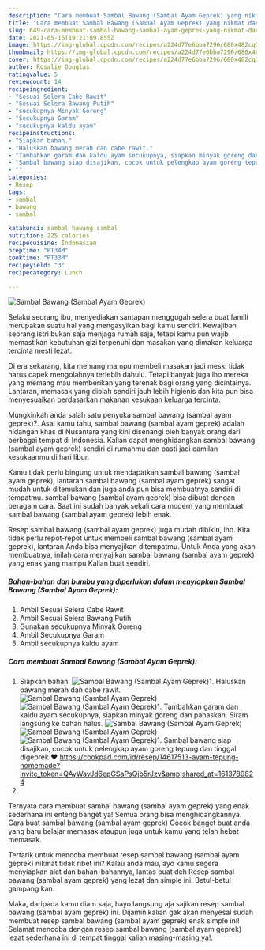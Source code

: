 ```yaml
---
description: "Cara membuat Sambal Bawang (Sambal Ayam Geprek) yang nikmat dan Mudah Dibuat"
title: "Cara membuat Sambal Bawang (Sambal Ayam Geprek) yang nikmat dan Mudah Dibuat"
slug: 649-cara-membuat-sambal-bawang-sambal-ayam-geprek-yang-nikmat-dan-mudah-dibuat
date: 2021-05-16T19:21:09.855Z
image: https://img-global.cpcdn.com/recipes/a224d77e6bba7296/680x482cq70/sambal-bawang-sambal-ayam-geprek-foto-resep-utama.jpg
thumbnail: https://img-global.cpcdn.com/recipes/a224d77e6bba7296/680x482cq70/sambal-bawang-sambal-ayam-geprek-foto-resep-utama.jpg
cover: https://img-global.cpcdn.com/recipes/a224d77e6bba7296/680x482cq70/sambal-bawang-sambal-ayam-geprek-foto-resep-utama.jpg
author: Rosalie Douglas
ratingvalue: 5
reviewcount: 14
recipeingredient:
- "Sesuai Selera Cabe Rawit"
- "Sesuai Selera Bawang Putih"
- "secukupnya Minyak Goreng"
- "Secukupnya Garam"
- "secukupnya kaldu ayam"
recipeinstructions:
- "Siapkan bahan."
- "Haluskan bawang merah dan cabe rawit."
- "Tambahkan garam dan kaldu ayam secukupnya, siapkan minyak goreng dan panaskan. Siram langsung ke bahan halus."
- "Sambal bawang siap disajikan, cocok untuk pelengkap ayam goreng tepung dan tinggal digeprek ❤️ https://cookpad.com/id/resep/14617513-ayam-tepung-homemade?invite_token=QAyWavJd6epGSaPsQjb5rJzv&amp;shared_at=1613789824"
- ""
categories:
- Resep
tags:
- sambal
- bawang
- sambal

katakunci: sambal bawang sambal 
nutrition: 225 calories
recipecuisine: Indonesian
preptime: "PT34M"
cooktime: "PT33M"
recipeyield: "3"
recipecategory: Lunch

---
```



![Sambal Bawang (Sambal Ayam Geprek)](https://img-global.cpcdn.com/recipes/a224d77e6bba7296/680x482cq70/sambal-bawang-sambal-ayam-geprek-foto-resep-utama.jpg)

Selaku seorang ibu, menyediakan santapan menggugah selera buat famili merupakan suatu hal yang mengasyikan bagi kamu sendiri. Kewajiban seorang istri bukan saja menjaga rumah saja, tetapi kamu pun wajib memastikan kebutuhan gizi terpenuhi dan masakan yang dimakan keluarga tercinta mesti lezat.

Di era  sekarang, kita memang mampu membeli masakan jadi meski tidak harus capek mengolahnya terlebih dahulu. Tetapi banyak juga lho mereka yang memang mau memberikan yang terenak bagi orang yang dicintainya. Lantaran, memasak yang diolah sendiri jauh lebih higienis dan kita pun bisa menyesuaikan berdasarkan makanan kesukaan keluarga tercinta. 



Mungkinkah anda salah satu penyuka sambal bawang (sambal ayam geprek)?. Asal kamu tahu, sambal bawang (sambal ayam geprek) adalah hidangan khas di Nusantara yang kini disenangi oleh banyak orang dari berbagai tempat di Indonesia. Kalian dapat menghidangkan sambal bawang (sambal ayam geprek) sendiri di rumahmu dan pasti jadi camilan kesukaanmu di hari libur.

Kamu tidak perlu bingung untuk mendapatkan sambal bawang (sambal ayam geprek), lantaran sambal bawang (sambal ayam geprek) sangat mudah untuk ditemukan dan juga anda pun bisa membuatnya sendiri di tempatmu. sambal bawang (sambal ayam geprek) bisa dibuat dengan beragam cara. Saat ini sudah banyak sekali cara modern yang membuat sambal bawang (sambal ayam geprek) lebih enak.

Resep sambal bawang (sambal ayam geprek) juga mudah dibikin, lho. Kita tidak perlu repot-repot untuk membeli sambal bawang (sambal ayam geprek), lantaran Anda bisa menyajikan ditempatmu. Untuk Anda yang akan membuatnya, inilah cara menyajikan sambal bawang (sambal ayam geprek) yang enak yang mampu Kalian buat sendiri.

<!--inarticleads1-->

##### Bahan-bahan dan bumbu yang diperlukan dalam menyiapkan Sambal Bawang (Sambal Ayam Geprek):

1. Ambil Sesuai Selera Cabe Rawit
1. Ambil Sesuai Selera Bawang Putih
1. Gunakan secukupnya Minyak Goreng
1. Ambil Secukupnya Garam
1. Ambil secukupnya kaldu ayam




<!--inarticleads2-->

##### Cara membuat Sambal Bawang (Sambal Ayam Geprek):

1. Siapkan bahan.
<img src="https://img-global.cpcdn.com/steps/131f906517ce5f1a/160x128cq70/sambal-bawang-sambal-ayam-geprek-langkah-memasak-1-foto.jpg" alt="Sambal Bawang (Sambal Ayam Geprek)">1. Haluskan bawang merah dan cabe rawit.
<img src="https://img-global.cpcdn.com/steps/b0c3cbef7ee5cdbc/160x128cq70/sambal-bawang-sambal-ayam-geprek-langkah-memasak-2-foto.jpg" alt="Sambal Bawang (Sambal Ayam Geprek)"><img src="https://img-global.cpcdn.com/steps/64f0cef47ae2653b/160x128cq70/sambal-bawang-sambal-ayam-geprek-langkah-memasak-2-foto.jpg" alt="Sambal Bawang (Sambal Ayam Geprek)">1. Tambahkan garam dan kaldu ayam secukupnya, siapkan minyak goreng dan panaskan. Siram langsung ke bahan halus.
<img src="https://img-global.cpcdn.com/steps/9161dc964cf1c560/160x128cq70/sambal-bawang-sambal-ayam-geprek-langkah-memasak-3-foto.jpg" alt="Sambal Bawang (Sambal Ayam Geprek)"><img src="https://img-global.cpcdn.com/steps/209cb7ced2fc5871/160x128cq70/sambal-bawang-sambal-ayam-geprek-langkah-memasak-3-foto.jpg" alt="Sambal Bawang (Sambal Ayam Geprek)"><img src="https://img-global.cpcdn.com/steps/ecb0777f967773de/160x128cq70/sambal-bawang-sambal-ayam-geprek-langkah-memasak-3-foto.jpg" alt="Sambal Bawang (Sambal Ayam Geprek)">1. Sambal bawang siap disajikan, cocok untuk pelengkap ayam goreng tepung dan tinggal digeprek ❤️ https://cookpad.com/id/resep/14617513-ayam-tepung-homemade?invite_token=QAyWavJd6epGSaPsQjb5rJzv&amp;shared_at=1613789824
1. 




Ternyata cara membuat sambal bawang (sambal ayam geprek) yang enak sederhana ini enteng banget ya! Semua orang bisa menghidangkannya. Cara buat sambal bawang (sambal ayam geprek) Cocok banget buat anda yang baru belajar memasak ataupun juga untuk kamu yang telah hebat memasak.

Tertarik untuk mencoba membuat resep sambal bawang (sambal ayam geprek) nikmat tidak ribet ini? Kalau anda mau, ayo kamu segera menyiapkan alat dan bahan-bahannya, lantas buat deh Resep sambal bawang (sambal ayam geprek) yang lezat dan simple ini. Betul-betul gampang kan. 

Maka, daripada kamu diam saja, hayo langsung aja sajikan resep sambal bawang (sambal ayam geprek) ini. Dijamin kalian gak akan menyesal sudah membuat resep sambal bawang (sambal ayam geprek) enak simple ini! Selamat mencoba dengan resep sambal bawang (sambal ayam geprek) lezat sederhana ini di tempat tinggal kalian masing-masing,ya!.

